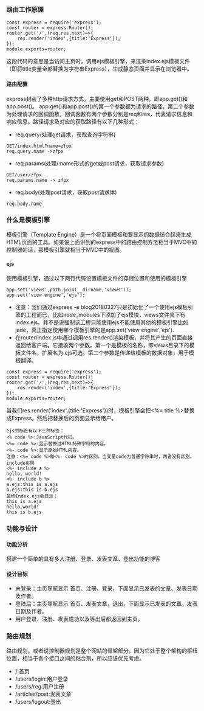 ### 路由工作原理
``` 
const express = require('express');
const router = express.Router();
router.get('/',(req,res,next)=>{
    res.render('index',{title:'Express'});
});
module.exports=router;
```
这段代码的意思是当访问主页时，调用ejs模板引擎，来渲染index.ejs模板文件（即将title变量全部替换为字符串Express），生成静态页面并显示在浏览器中。
#### 路由配置
express封装了多种http请求方式，主要使用get和POST两种，即app.get()和app.post()。
app.get()和app.post()的第一个参数都为请求的路径，第二个参数为处理请求的回调函数，回调函数有两个参数分别是req和res，代表请求信息和响应信息。路径请求及对应的获取路径有以下几种形式：
- req.query(处理get请求，获取查询字符串)
``` 
GET/index.html?name=zfpx
req.query.name ->zfpx
```
- req.params(处理/:name形式的get或post请求，获取请求参数)
``` 
GET/user/zfpx
req.params.name -> zfpx
```
- req.body(处理post请求，获取post请求体)
``` 
req.body.name
```
### 什么是模板引擎
模板引擎（Template Engine）是一个将页面模板和要显示的数据结合起来生成HTML页面的工具。如果说上面讲到的express中的路由控制方法相当于MVC中的控制器的话，那模板引擎就相当于MVC中的视图。
#### ejs
使用模板引擎，通过以下两行代码设置模板文件的存储位置和使用的模板引擎
``` 
app.set('views',path.join(__dirname,'views'));
app.set('view engine','ejs');
```
- 注意：我们通过express -e blog20180327只是初始化了一个使用ejs模板引擎的工程而已，比如node_modules下添加了ejs模块，views文件夹下有index.ejs。并不是说强制该工程只能使用ejs不能使用其他的模板引擎比如jade，真正指定使用哪个模板引擎的是app.set('view engine','ejs').
- 在router/index.js中通过调用res.render()渲染模板，并将其产生的页面直接返回给客户端。它接收两个参数，第一个是模板的名称，即views目录下的模板文件名，扩展名为.ejs可选。第二个参数是传递给模板的数据对象，用于模板翻译。
``` 
const express = require('express');
const router = express.Router();
router.get('/',(req,res,next)=>{
    res.render('index',{title:'Express'});
});
module.exports=router;
```
当我们res.render('index',{title:'Express'})时，模板引擎会把<%= title %>替换成Express，然后把替换后的页面显示给用户。

``` 
ejs的标签有以下三种标签：
<% code %>:JavaScript代码。
<%= code %>:显示替换过HTML特殊字符的内容。
<%- code %>:显示原始HTML内容。
注意：<%= code %>和<%- code %>的区别，当变量code为普通字符串时，两者没有区别。
include布局
<%- include a %>
hello, world!
<%- include b %>
a.ejs:this is a.ejs
b.ejs:this is b.ejs
最终Index.ejs会显示：
this is a.ejs
hello,world!
this is b.ejs
```
### 功能与设计
#### 功能分析
搭建一个简单的具有多人注册、登录、发表文章、登出功能的博客
#### 设计目标
- 未登录：主页导航显示 首页、注册、登录，下面显示已发表的文章、发表日期及作者。
- 登陆后：主页导航显示 首页、发表文章，退出，下面显示已发表的文章。发表日期及作者。
- 用户登录、注册、发表成功以及等出后都返回到主页。

### 路由规划
路由规划，或者说控制器规划是整个网站的骨架部分，因为它处于整个架构的枢纽位置，相当于各个接口之间的粘合剂，所以应该优先考虑。
- /:首页
- /users/login:用户登录
- /users/reg:用户注册
- /articles/post:发表文章
- /users/logout:登出


